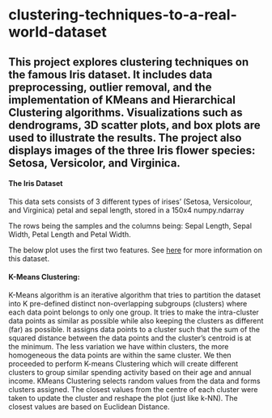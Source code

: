 # clustering-techniques-to-a-real-world-dataset
## This project explores clustering techniques on the famous Iris dataset. It includes data preprocessing, outlier removal, and the implementation of KMeans and Hierarchical Clustering algorithms. Visualizations such as dendrograms, 3D scatter plots, and box plots are used to illustrate the results. The project also displays images of the three Iris flower species: Setosa, Versicolor, and Virginica.

#### The Iris Dataset
This data sets consists of 3 different types of irises’ (Setosa, Versicolour, and Virginica) petal and sepal length, stored in a 150x4 numpy.ndarray

The rows being the samples and the columns being: Sepal Length, Sepal Width, Petal Length and Petal Width.

The below plot uses the first two features. See [here](https://en.wikipedia.org/wiki/Iris_flower_data_set) for more information on this dataset.


#### K-Means Clustering:

K-Means algorithm is an iterative algorithm that tries to partition the dataset into K
pre-defined distinct non-overlapping subgroups (clusters) where each data point belongs
to only one group. It tries to make the intra-cluster data points as similar as possible
while also keeping the clusters as different (far) as possible. It assigns data points to a
cluster such that the sum of the squared distance between the data points and the
cluster’s centroid is at the minimum. The less variation we have within clusters, the
more homogeneous the data points are within the same cluster.
We then proceeded to perform K-means Clustering which will create different
clusters to group similar spending activity based on their age and annual income. KMeans Clustering selects random values from the data and forms clusters assigned. The
closest values from the centre of each cluster were taken to update the cluster and
reshape the plot (just like k-NN). The closest values are based on Euclidean Distance.

